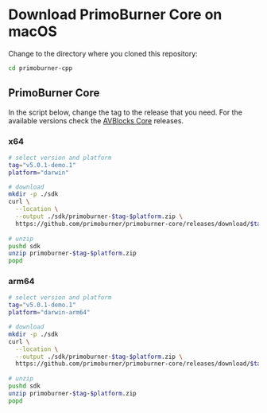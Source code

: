 # Download PrimoBurner Core on macOS

Change to the directory where you cloned this repository:

```bash
cd primoburner-cpp
```

## PrimoBurner Core

In the script below, change the tag to the release that you need. For the available versions check the [AVBlocks Core](https://github.com/avblocks/avblocks-core/releases) releases.   

### x64

```bash
# select version and platform
tag="v5.0.1-demo.1"
platform="darwin"

# download
mkdir -p ./sdk
curl \
  --location \
  --output ./sdk/primoburner-$tag-$platform.zip \
  https://github.com/primoburner/primoburner-core/releases/download/$tag/primoburner-$tag-$platform.zip
  
# unzip
pushd sdk
unzip primoburner-$tag-$platform.zip
popd
```

### arm64

```bash
# select version and platform
tag="v5.0.1-demo.1"
platform="darwin-arm64"

# download
mkdir -p ./sdk
curl \
  --location \
  --output ./sdk/primoburner-$tag-$platform.zip \
  https://github.com/primoburner/primoburner-core/releases/download/$tag/primoburner-$tag-$platform.zip
  
# unzip
pushd sdk
unzip primoburner-$tag-$platform.zip
popd
```

